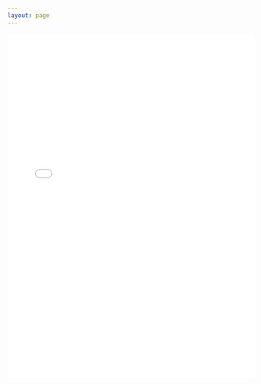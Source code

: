 ```yaml
---
layout: page
---
```

<iframe src="/research-life/WechatOfficial/index.html" width="100%"  style="border: none; min-height: 700px;"></iframe>